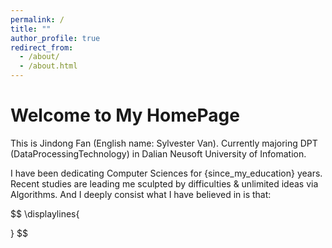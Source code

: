```yaml
---
permalink: /
title: ""
author_profile: true
redirect_from: 
  - /about/
  - /about.html
---
```


Welcome to My HomePage
======
This is Jindong Fan (English name: Sylvester Van). Currently majoring DPT (DataProcessingTechnology) in Dalian Neusoft University of Infomation.

I have been dedicating Computer Sciences for {since_my_education} years. Recent studies are leading me sculpted by difficulties & unlimited ideas via Algorithms. And I deeply consist what I have believed in is that:

$$
\displaylines{
    
}
$$
